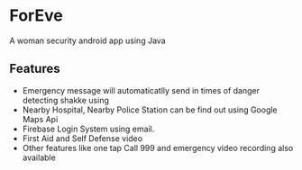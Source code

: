 # ForEve
A woman security android app using Java

## Features
* Emergency message will automaticatlly send in times of danger detecting shakke using 
* Nearby Hospital, Nearby Police Station can be find out using Google Maps Api
* Firebase Login System using email.
* First Aid and Self Defense video
* Other features like one tap Call 999 and emergency video recording also available
